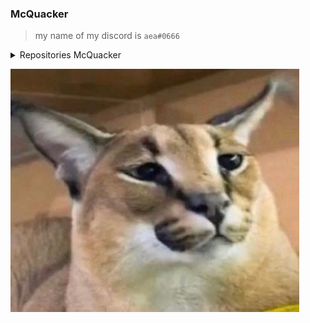 ### McQuacker

>my name of my discord is `aea#0666`

<details>
  <summary>Repositories McQuacker</summary> <br>


  ### QuackerWare >private skid by me A pvp client for me and friends <br>
  ### QuackerWare discord >https://discord.gg/AmVBUJynEV <br>
  ### QuackerWareUser QuackerWare capes



</details>

![Floppa](Floppa.jpg)








<!--
**McQuacker/McQuacker** is a ✨ _special_ ✨ repository because its `README.md` (this file) appears on your GitHub profile.

Here are some ideas to get you started:

- 🔭 I’m currently working on ...
- 🌱 I’m currently learning ...
- 👯 I’m looking to collaborate on ...
- 🤔 I’m looking for help with ...
- 💬 Ask me about ...
- 📫 How to reach me: ...
- 😄 Pronouns: ...
- ⚡ Fun fact: ...
-->
